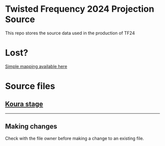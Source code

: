 # Twisted Frequency 2024 Projection Source

This repo stores the source data used in the production of TF24

# Lost?

[Simple mapping available here](https://drive.google.com/drive/folders/1yIcADvoC-GmD-rNyaNwtiilgJClRLQcU?usp=drive_link)

# Source files

## [Koura stage](koura/)

---

## Making changes

Check with the file owner before making a change to an existing file.
